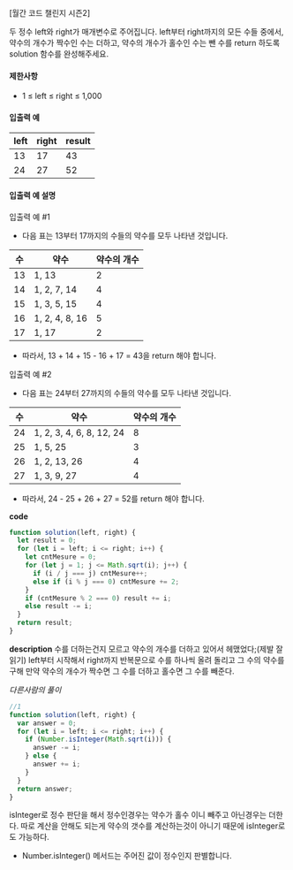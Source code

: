 [월간 코드 챌린지 시즌2]

두 정수 left와 right가 매개변수로 주어집니다. left부터 right까지의 모든 수들 중에서, 약수의 개수가 짝수인 수는 더하고, 약수의 개수가 홀수인 수는 뺀 수를 return 하도록 solution 함수를 완성해주세요.

#### 제한사항

- 1 ≤ left ≤ right ≤ 1,000

#### 입출력 예

| left | right | result |
| ---- | ----- | ------ |
| 13   | 17    | 43     |
| 24   | 27    | 52     |

#### 입출력 예 설명

입출력 예 #1

- 다음 표는 13부터 17까지의 수들의 약수를 모두 나타낸 것입니다.

| 수  | 약수           | 약수의 개수 |
| --- | -------------- | ----------- |
| 13  | 1, 13          | 2           |
| 14  | 1, 2, 7, 14    | 4           |
| 15  | 1, 3, 5, 15    | 4           |
| 16  | 1, 2, 4, 8, 16 | 5           |
| 17  | 1, 17          | 2           |

- 따라서, 13 + 14 + 15 - 16 + 17 = 43을 return 해야 합니다.

입출력 예 #2

- 다음 표는 24부터 27까지의 수들의 약수를 모두 나타낸 것입니다.

| 수  | 약수                     | 약수의 개수 |
| --- | ------------------------ | ----------- |
| 24  | 1, 2, 3, 4, 6, 8, 12, 24 | 8           |
| 25  | 1, 5, 25                 | 3           |
| 26  | 1, 2, 13, 26             | 4           |
| 27  | 1, 3, 9, 27              | 4           |

- 따라서, 24 - 25 + 26 + 27 = 52를 return 해야 합니다.

**code**

```js
function solution(left, right) {
  let result = 0;
  for (let i = left; i <= right; i++) {
    let cntMesure = 0;
    for (let j = 1; j <= Math.sqrt(i); j++) {
      if (i / j === j) cntMesure++;
      else if (i % j === 0) cntMesure += 2;
    }
    if (cntMesure % 2 === 0) result += i;
    else result -= i;
  }
  return result;
}
```

**description**
수를 더하는건지 모르고 약수의 개수를 더하고 있어서 헤맸었다;(제발 잘 읽기)
left부터 시작해서 right까지 반복문으로 수를 하나씩 올려 돌리고
그 수의 약수를 구해 만약 약수의 개수가 짝수면 그 수를 더하고 홀수면 그 수를 빼준다.

_다른사람의 풀이_

```js
//1
function solution(left, right) {
  var answer = 0;
  for (let i = left; i <= right; i++) {
    if (Number.isInteger(Math.sqrt(i))) {
      answer -= i;
    } else {
      answer += i;
    }
  }
  return answer;
}
```

isInteger로 정수 판단을 해서 정수인경우는 약수가 홀수 이니 빼주고 아닌경우는 더한다.
따로 계산을 안해도 되는게 약수의 갯수를 계산하는것이 아니기 때문에 isInteger로도 가능하다.

- Number.isInteger() 메서드는 주어진 값이 정수인지 판별합니다.
